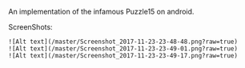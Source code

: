 An implementation of the infamous Puzzle15 on android.

ScreenShots:
	
	![Alt text](/master/Screenshot_2017-11-23-23-48-48.png?raw=true)
	![Alt text](/master/Screenshot_2017-11-23-23-49-01.png?raw=true)
	![Alt text](/master/Screenshot_2017-11-23-23-49-17.png?raw=true)

